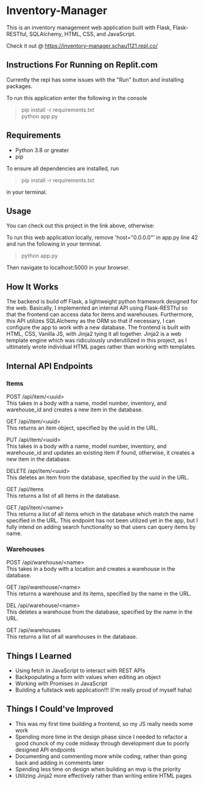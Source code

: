# Inventory-Manager

This is an inventory management web application built with Flask, Flask-RESTful, SQLAlchemy, HTML, CSS, and JavaScript.

Check it out @ https://inventory-manager.schau1121.repl.co/

## Instructions For Running on Replit.com

Currently the repl has some issues with the "Run" button and installing packages.

To run this application enter the following in the console

> pip install -r requirements.txt  
> python app.py

## Requirements

- Python 3.8 or greater
- pip

To ensure all dependencies are installed, run

> pip install -r requirements.txt

in your terminal.

## Usage

You can check out this project in the link above, otherwise:

To run this web application locally, remove 'host="0.0.0.0"' in app.py line 42  
and run the following in your terminal.

> python app.py

Then navigate to localhost:5000 in your browser.

## How It Works

The backend is build off Flask, a lightweight python framework designed for the web. Basically, I implemented an internal API using Flask-RESTful so that the frontend can access data for items and warehouses. Furthermore, this API utilizes SQLAlchemy as the ORM so that if necessary, I can configure the app to work with a new database.
The frontend is built with HTML, CSS, Vanilla JS, with Jinja2 tying it all together. Jinja2 is a web template engine which was ridiculously underutilized in this project, as I ultimately wrote individual HTML pages rather than working with templates.

## Internal API Endpoints

### Items

POST /api/item/\<uuid>  
  This takes in a body with a name, model number, inventory, and warehouse_id and creates a new item in the database.
  
GET /api/item/\<uuid>  
  This returns an item object, specified by the uuid in the URL.
  
PUT /api/item/\<uuid>  
  This takes in a body with a name, model number, inventory, and warehouse_id and updates an existing item if found, otherwise, it creates a new item in the database.

DELETE /api/item/\<uuid>  
  This deletes an item from the database, specified by the uuid in the URL.

GET /api/items  
  This returns a list of all items in the database.

GET /api/item/\<name\>  
  This returns a list of all items which in the database which match the name specified in the URL.
  This endpoint has not been utilized yet in the app, but I fully intend on adding search functionality so that users can query items by name.

### Warehouses 

POST /api/warehouse/\<name>  
  This takes in a body with a location and creates a warehouse in the database.

GET /api/warehouse/\<name>  
  This returns a warehouse and its items, specified by the name in the URL.

DEL /api/warehouse/\<name>  
  This deletes a warehouse from the database, specified by the name in the URL.
  
GET /api/warehouses  
  This returns a list of all warehouses in the database.  

## Things I Learned

- Using fetch in JavaScript to interact with REST APIs
- Backpopulating a form with values when editing an object
- Working with Promises in JavaScript
- Building a fullstack web application!!! (I'm really proud of myself haha)

## Things I Could've Improved

- This was my first time building a frontend, so my JS really needs some work
- Spending more time in the design phase since I needed to refactor a good chunck of my code midway through development due to poorly designed API endpoints
- Documenting and commenting more while coding, rather than going back and adding in comments later
- Spending less time on design when building an mvp is the priority
- Utilizing Jinja2 more effectively rather than writing entire HTML pages
